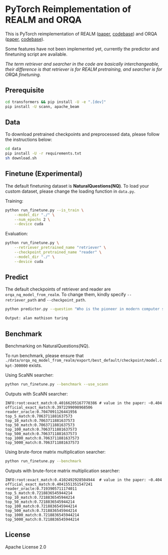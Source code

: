 # PyTorch Reimplementation of REALM and ORQA

This is PyTorch reimplementation of REALM ([paper](https://arxiv.org/abs/2002.08909), [codebase](https://github.com/google-research/language/tree/master/language/realm)) and ORQA ([paper](https://arxiv.org/abs/1906.00300), [codebase](https://github.com/google-research/language/tree/master/language/orqa)). 

Some features have not been implemented yet, currently the predictor and finetuning script are available.

*The term retriever and searcher in the code are basically interchangeable, their difference is that retriever is for REALM pretraining, and searcher is for ORQA finetuning.*


## Prerequisite

```bash
cd transformers && pip install -U -e ".[dev]"
pip install -U scann, apache_beam
```

## Data

To download pretrained checkpoints and preprocessed data, please follow the instructions below:

```bash
cd data
pip install -U -r requirements.txt
sh download.sh
```

## Finetune (Experimental)

The default finetuning dataset is **NaturalQuestions(NQ)**. To load your custom dataset, please change the loading function in `data.py`.

Training:

```bash
python run_finetune.py --is_train \
    --model_dir "./" \
    --num_epochs 2 \
    --device cuda
```

Evaluation:

```bash
python run_finetune.py \
    --retriever_pretrained_name "retriever" \
    --checkpoint_pretrained_name "reader" \
    --model_dir "./" \
    --device cuda
```

## Predict

The default checkpoints of retriever and reader are `orqa_nq_model_from_realm`. To change them, kindly specify `--retriever_path` and `--checkpoint_path`.

```bash
python predictor.py --question "Who is the pioneer in modern computer science?"

Output: alan mathison turing
```

## Benchmark

Benchmarking on NaturalQuestions(NQ).

To run benchmark, please ensure that `./data/orqa_nq_model_from_realm/export/best_default/checkpoint/model.ckpt-300000` exists.

Using ScaNN searcher:

```bash
python run_finetune.py --benchmark --use_scann
```

Outputs with ScaNN searcher:

```
INFO:root:exact_match:0.40166205167770386 # value in the paper: ~0.404
official_exact_match:0.3972299098968506
reader_oracle:0.7047091126441956
top_5_match:0.7063711881637573
top_10_match:0.7063711881637573
top_50_match:0.7063711881637573
top_100_match:0.7063711881637573
top_500_match:0.7063711881637573
top_1000_match:0.7063711881637573
top_5000_match:0.7063711881637573
```

Using brute-force matrix multiplication searcher:

```bash
python run_finetune.py --benchmark
```

Outputs with brute-force matrix multiplication searcher:

```
INFO:root:exact_match:0.4102492928504944  # value in the paper: ~0.404
official_exact_match:0.4041551351547241
reader_oracle:0.7193905711174011
top_5_match:0.7218836545944214
top_10_match:0.7218836545944214
top_50_match:0.7218836545944214
top_100_match:0.7218836545944214
top_500_match:0.7218836545944214
top_1000_match:0.7218836545944214
top_5000_match:0.7218836545944214
```

## License

Apache License 2.0